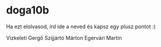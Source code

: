 # doga10b

Ha ezt elolvasod, írd ide a neved és kapsz egy plusz pontot :)

Vizkeleti Gergő
Szijjártó Márton
Egervári Martin
